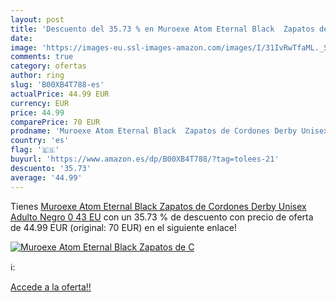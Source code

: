 ```yaml
---
layout: post
title: 'Descuento del 35.73 % en Muroexe Atom Eternal Black  Zapatos de C'
date: 
image: 'https://images-eu.ssl-images-amazon.com/images/I/31IvRwTfaML._SL200_.jpg'
comments: true
category: ofertas
author: ring
slug: 'B00XB4T788-es'
actualPrice: 44.99 EUR
currency: EUR
price: 44.99
comparePrice: 70 EUR
prodname: 'Muroexe Atom Eternal Black  Zapatos de Cordones Derby Unisex Adulto  Negro 0  43 EU'
country: 'es'
flag: '🇪🇸'
buyurl: 'https://www.amazon.es/dp/B00XB4T788/?tag=tolees-21'
descuento: '35.73'
average: '44.99'
---
```


Tienes [Muroexe Atom Eternal Black  Zapatos de Cordones Derby Unisex Adulto  Negro 0  43 EU](https://www.amazon.es/dp/B00XB4T788/?tag=tolees-21) con un 35.73 % de descuento con precio de oferta de 44.99 EUR (original: 70 EUR) en el siguiente enlace!

[![Muroexe Atom Eternal Black  Zapatos de C](https://images-eu.ssl-images-amazon.com/images/I/31IvRwTfaML._SL200_.jpg)](https://www.amazon.es/dp/B00XB4T788/?tag=tolees-21)

ℹ️:


[Accede a la oferta!!](https://www.amazon.es/dp/B00XB4T788/?tag=tolees-21)
